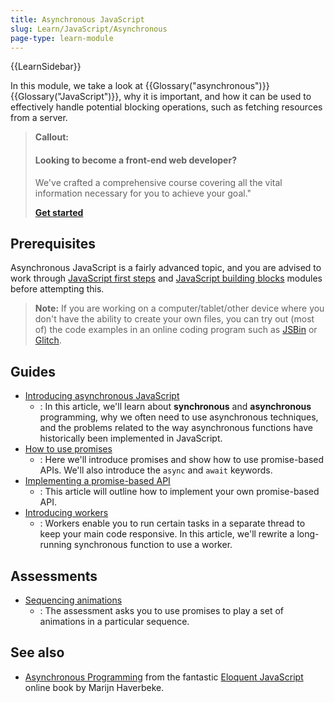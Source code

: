 ```yaml
---
title: Asynchronous JavaScript
slug: Learn/JavaScript/Asynchronous
page-type: learn-module
---
```


{{LearnSidebar}}

In this module, we take a look at {{Glossary("asynchronous")}} {{Glossary("JavaScript")}}, why it is important, and how it can be used to effectively handle potential blocking operations, such as fetching resources from a server.

> **Callout:**
>
> #### Looking to become a front-end web developer?
>
>We've crafted a comprehensive course covering all the vital information necessary for you to achieve your goal."
>
> [**Get started**](/en-US/docs/Learn/Front-end_web_developer)

## Prerequisites

Asynchronous JavaScript is a fairly advanced topic, and you are advised to work through [JavaScript first steps](/en-US/docs/Learn/JavaScript/First_steps) and [JavaScript building blocks](/en-US/docs/Learn/JavaScript/Building_blocks) modules before attempting this.

> **Note:** If you are working on a computer/tablet/other device where you don't have the ability to create your own files, you can try out (most of) the code examples in an online coding program such as [JSBin](https://jsbin.com/) or [Glitch](https://glitch.com).

## Guides

- [Introducing asynchronous JavaScript](/en-US/docs/Learn/JavaScript/Asynchronous/Introducing)
  - : In this article, we'll learn about **synchronous** and **asynchronous** programming, why we often need to use asynchronous techniques, and the problems related to the way asynchronous functions have historically been implemented in JavaScript.
- [How to use promises](/en-US/docs/Learn/JavaScript/Asynchronous/Promises)
  - : Here we'll introduce promises and show how to use promise-based APIs. We'll also introduce the `async` and `await` keywords.
- [Implementing a promise-based API](/en-US/docs/Learn/JavaScript/Asynchronous/Implementing_a_promise-based_API)
  - : This article will outline how to implement your own promise-based API.
- [Introducing workers](/en-US/docs/Learn/JavaScript/Asynchronous/Introducing_workers)
  - : Workers enable you to run certain tasks in a separate thread to keep your main code responsive. In this article, we'll rewrite a long-running synchronous function to use a worker.

## Assessments

- [Sequencing animations](/en-US/docs/Learn/JavaScript/Asynchronous/Sequencing_animations)
  - : The assessment asks you to use promises to play a set of animations in a particular sequence.

## See also

- [Asynchronous Programming](https://eloquentjavascript.net/11_async.html) from the fantastic [Eloquent JavaScript](https://eloquentjavascript.net/) online book by Marijn Haverbeke.

